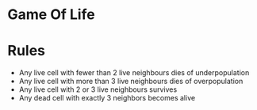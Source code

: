# Game Of Life

# Rules

- Any live cell with fewer than 2 live neighbours dies of underpopulation
- Any live cell with more than 3 live neighbours dies of overpopulation
- Any live cell with 2 or 3 live neighbours survives
- Any dead cell with exactly 3 neighbors becomes alive
